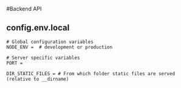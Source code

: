 #Backend API

## config.env.local

```
# Global configuration variables
NODE_ENV =  # development or production

# Server specific variables
PORT =

DIR_STATIC_FILES = # From which folder static files are served (relative to __dirname)
```
